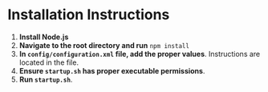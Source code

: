 # Installation Instructions

1. **Install Node.js**
2. **Navigate to the root directory and run** `npm install`
3. **In `config/configuration.xml` file, add the proper values**. Instructions are located in the file.
4. **Ensure `startup.sh` has proper executable permissions**.
5. **Run `startup.sh`**.